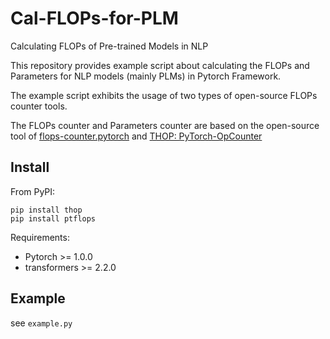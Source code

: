 # Cal-FLOPs-for-PLM
Calculating FLOPs of Pre-trained Models in NLP

This repository provides example script about calculating the FLOPs and Parameters for NLP models (mainly PLMs) in Pytorch Framework.

The example script exhibits the usage of two types of open-source FLOPs counter tools.

The FLOPs counter and Parameters counter are based on the open-source tool of [flops-counter.pytorch](https://github.com/sovrasov/flops-counter.pytorch) and [THOP: PyTorch-OpCounter](https://github.com/Lyken17/pytorch-OpCounter)

## Install

From PyPI:

```
pip install thop
pip install ptflops
```

Requirements: 
* Pytorch >= 1.0.0
* transformers >= 2.2.0

## Example

see `example.py`

